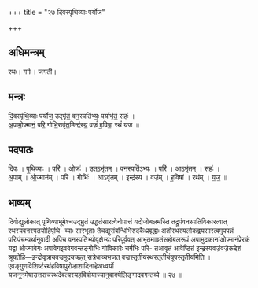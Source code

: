 +++
title = "२७ दिवस्पृथिव्याः पर्योज"

+++
## अधिमन्त्रम्
रथः। गर्गः। जगती।

## मन्त्रः
दि॒वस्पृ॑थि॒व्याः पर्योज॒ उद्भृ॑तं॒ वन॒स्पति॑भ्यः॒ पर्याभृ॑तं॒ सहः॑ ।  
अ॒पामो॒ज्मानं॒ परि॒ गोभि॒रावृ॑त॒मिन्द्र॑स्य॒ वज्रं॑ ह॒विषा॒ रथं॑ यज ॥

## पदपाठः
दि॒वः । पृ॒थि॒व्याः । परि॑ । ओजः॑ । उत्ऽभृ॑तम् । वन॒स्पति॑ऽभ्यः । परि॑ । आऽभृ॑तम् । सहः॑ ।  
अ॒पाम् । ओ॒ज्मान॑म् । परि॑ । गोभिः॑ । आऽवृ॑तम् । इन्द्र॑स्य । वज्र॑म् । ह॒विषा॑ । रथ॑म् । य॒ज॒ ॥

## भाष्यम्
दिवोद्युलोकात् पृथिव्याभूमेश्चउद्भ्रुतं उद्धतंसारत्वेनोपात्तं यदोजोबलमस्ति तद्रूपंवनस्पतिविकारत्वात् रथस्यवनस्पतयोहिपृथि- व्याः सारभूताः तेचद्युसंबन्धिभिरुदकैःप्रवृद्धाः अतोरथस्यलोकद्वयसारत्वमुपपन्नं परिःपंचम्यर्थानुवादी अपिच वनस्पतिभ्योवृक्षेभ्यः परिपूर्ववत् आभृतमाहृतंसहोबलरूपं अपामुदकानांओज्मानंप्रेरकं यद्वा ओज्मावेगः अपांवेगइववेगवन्तङ्गोभिः गोविकारैः चर्मभिः परि- तआवृतं आवेष्टितं इन्द्रस्यवज्रंवज्रैकदेशं श्रूयतेहि—इन्द्रोवृत्रायवज्रमुदयच्छ्त् सत्रेधाव्यभजत् वज्रस्तृतीयंरथस्तृतीयंयूपस्तृतीयमिति । एवङ्गुणविशिष्टंरथंहविषापुरोडाशादिनाहेअध्वर्यो यजनूनमेषाउत्तराचरथदेवत्यस्यहविषोयाज्यानुवाक्येलिङ्गादवगन्तव्ये ॥ २७ ॥